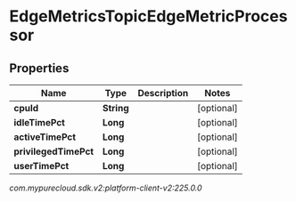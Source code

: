 # EdgeMetricsTopicEdgeMetricProcessor


## Properties

| Name | Type | Description | Notes |
| ------------ | ------------- | ------------- | ------------- |
| **cpuId** | **String** |  |  [optional] |
| **idleTimePct** | **Long** |  |  [optional] |
| **activeTimePct** | **Long** |  |  [optional] |
| **privilegedTimePct** | **Long** |  |  [optional] |
| **userTimePct** | **Long** |  |  [optional] |




_com.mypurecloud.sdk.v2:platform-client-v2:225.0.0_

